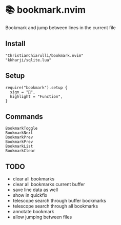 # 📚 bookmark.nvim
Bookmark and jump between lines in the current file

## Install

```
"ChristianChiarulli/bookmark.nvim"
"kkharji/sqlite.lua"
```

## Setup

```
require("bookmark").setup {
  sign = "",
  highlight = "Function",
}
```

## Commands

```
BookmarkToggle
BookmarkNext
BookmarkPrev
BookmarkPrev
BookmarkList
BookmarkClear
```

## TODO

- clear all bookmarks
- clear all bookmarks current buffer
- save line data as well
- show in quickfix
- telescope search through buffer bookmarks
- telescope search through all bookmarks
- annotate bookmark
- allow jumping between files
